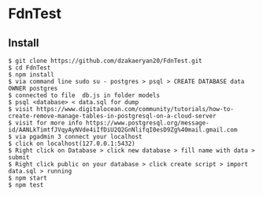 # FdnTest

## Install

    $ git clone https://github.com/dzakaeryan20/FdnTest.git
    $ cd FdnTest
    $ npm install
    $ via command line sudo su - postgres > psql > CREATE DATABASE data OWNER postgres 
    $ connected to file  db.js in folder models
    $ psql <database> < data.sql for dump
    $ visit https://www.digitalocean.com/community/tutorials/how-to-create-remove-manage-tables-in-postgresql-on-a-cloud-server
    $ visit for more info https://www.postgresql.org/message-id/AANLkTimtfJVqyAyNVde4iIfDiU2Q2GnNlifqI0esD9Zg%40mail.gmail.com
    $ via pgadmin 3 connect your localhost
    $ click on localhost(127.0.0.1:5432)
    $ Right click on Database > click new database > fill name with data > submit
    $ Right click public on your database > click create script > import data.sql > running  
    $ npm start
    $ npm test
